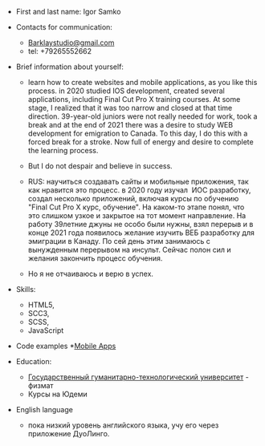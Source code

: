 * First and last name:  Igor Samko
* Contacts for communication:
    * Barklaystudio@gmail.com
    * tel: +79265552662
    
* Brief information about yourself:
    * learn how to create websites and mobile applications, as you like this process. in 2020 studied IOS development, created several applications, including Final Cut Pro X training courses. At some stage, I realized that it was too narrow and closed at that time direction. 39-year-old juniors were not really needed for work, took a break and at the end of 2021 there was a desire to study WEB development for emigration to Canada. To this day, I do this with a forced break for a stroke. Now full of energy and desire to complete the learning process.
    * But I do not despair and believe in success.

    * RUS: научиться создавать сайты и мобильные приложения, так как нравится это процесс. в 2020 году изучал  ИОС разработку, создал несколько приложений, включая курсы по обучению "Final Cut Pro X курс, обучение". На каком-то этапе понял, что это слишком узкое и закрытое на тот момент направление. На работу  39летние джуны не особо были нужны, взял перерыв и в конце 2021 года появилось желание изучить ВЕБ разработку для эмиграции в Канаду. По сей день этим занимаюсь с вынужденным перерывом на инсульт. Сейчас полон сил и желания закончить процесс обучения.
    * Но я не отчаиваюсь и верю в успех.

* Skills: 
    * HTML5,
    * SCC3,
    * SCSS, 
    * JavaScript
* Code examples
    *[Mobile Apps](https://apps.apple.com/ru/developer/igor-samko/id1498136318)
* Education:
    * [Государственный гуманитарно-технологический университет](https://www.ggtu.ru/) - физмат
    * Курсы на Юдеми
* English language
    * пока низкий уровень английского языка, учу его через приложение ДуоЛинго.
